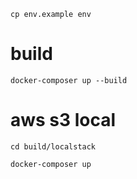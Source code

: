 ```cp env.example env```

# build
```docker-composer up --build```

# aws s3 local

```cd build/localstack```

```docker-composer up```